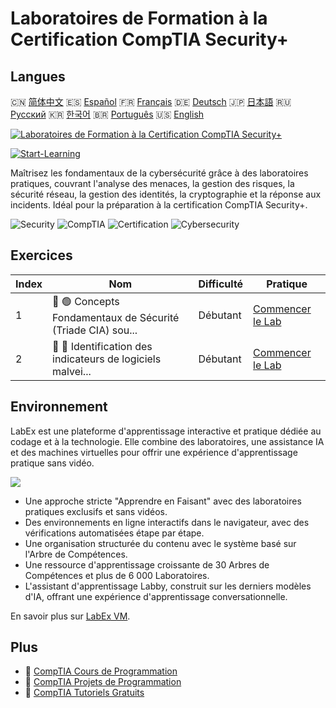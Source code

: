 # Laboratoires de Formation à la Certification CompTIA Security+

## Langues

🇨🇳 [简体中文](README_zh.md) 🇪🇸 [Español](README_es.md) 🇫🇷 [Français](README_fr.md) 🇩🇪 [Deutsch](README_de.md) 🇯🇵 [日本語](README_ja.md) 🇷🇺 [Русский](README_ru.md) 🇰🇷 [한국어](README_ko.md) 🇧🇷 [Português](README_pt.md) 🇺🇸 [English](README.md) 

[![Laboratoires de Formation à la Certification CompTIA Security+](https://cover-creator.labex.io/comptia-security-plus-training-labs.png?lang=fr)](https://labex.io/fr/courses/comptia-security-plus-training-labs)

[![Start-Learning](https://img.shields.io/badge/Start-Learning-whitesmoke?style=for-the-badge)](https://labex.io/fr/courses/comptia-security-plus-training-labs)

Maîtrisez les fondamentaux de la cybersécurité grâce à des laboratoires pratiques, couvrant l'analyse des menaces, la gestion des risques, la sécurité réseau, la gestion des identités, la cryptographie et la réponse aux incidents. Idéal pour la préparation à la certification CompTIA Security+.

![Security](https://img.shields.io/badge/Security-whitesmoke?style=for-the-badge&logo=security)
![CompTIA](https://img.shields.io/badge/CompTIA-whitesmoke?style=for-the-badge&logo=comptia)
![Certification](https://img.shields.io/badge/Certification-whitesmoke?style=for-the-badge&logo=certification)
![Cybersecurity](https://img.shields.io/badge/Cybersecurity-whitesmoke?style=for-the-badge&logo=cybersecurity)


## Exercices

|   Index | Nom                                                         | Difficulté   | Pratique                                                                                                                                    |
|---------|-------------------------------------------------------------|--------------|---------------------------------------------------------------------------------------------------------------------------------------------|
|       1 | 📖 🟢 Concepts Fondamentaux de Sécurité (Triade CIA) sou... | Débutant     | <a target='_blank' href='https://labex.io/fr/tutorials/linux-foundational-security-concepts-cia-triad-in-linux-592882'>Commencer le Lab</a> |
|       2 | 📖 🔵 Identification des indicateurs de logiciels malvei... | Débutant     | <a target='_blank' href='https://labex.io/fr/tutorials/linux-identifying-malware-indicators-on-linux-592887'>Commencer le Lab</a>           |

## Environnement

LabEx est une plateforme d'apprentissage interactive et pratique dédiée au codage et à la technologie. Elle combine des laboratoires, une assistance IA et des machines virtuelles pour offrir une expérience d'apprentissage pratique sans vidéo.

![](https://tutorial-screenshot.getvm.io/images/vm-1725247253.png)

- Une approche stricte "Apprendre en Faisant" avec des laboratoires pratiques exclusifs et sans vidéos.
- Des environnements en ligne interactifs dans le navigateur, avec des vérifications automatisées étape par étape.
- Une organisation structurée du contenu avec le système basé sur l'Arbre de Compétences.
- Une ressource d'apprentissage croissante de 30 Arbres de Compétences et plus de 6 000 Laboratoires.
- L'assistant d'apprentissage Labby, construit sur les derniers modèles d'IA, offrant une expérience d'apprentissage conversationnelle.

En savoir plus sur [LabEx VM](https://support.labex.io/using-labex/virtual-machine).

## Plus

- 🔗 [CompTIA Cours de Programmation](https://github.com/labex-labs/awesome-programming-courses)
- 🔗 [CompTIA Projets de Programmation](https://github.com/labex-labs/awesome-programming-projects)
- 🔗 [CompTIA Tutoriels Gratuits](https://github.com/labex-labs/comptia-free-tutorials)

